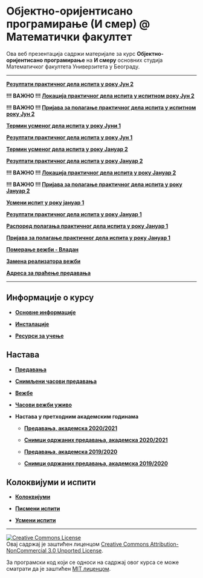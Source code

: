 # Објектно-оријентисано програмирање (И смер) @ Математички факултет

Ова веб презентација садржи материјале за курс **Објектно-оријентисано програмирање** на **И смеру** основних студија Математичког факултета Универзитета у Београду.

---
**[Резултати практичног дела испита у року Јун 2](pismeni-ispiti/info/README.md)**

**!!! ВАЖНО !!! [Локација практичног дела испита у испитном року Јун 2](pismeni-ispiti/info/README.md)**

**!!! ВАЖНО !!! [Пријава за полагање практичног дела испита у испитном року Јун 2](pismeni-ispiti/info/README.md)**

**[Термин усменог дела испита у року Јуни 1](usmeni-ispiti/info/README.md)**

**[Резултати практичног дела испита у року Јун 1](pismeni-ispiti/info/README.md)**

**[Термин усменог дела испита у року Јануар 2](pismeni-ispiti/info/README.md)**

**[Резултати практичног дела испита у року Јануар 2](pismeni-ispiti/info/README.md)**

**!!! ВАЖНО !!! [Локација практичног дела испита у року Јануар 2](pismeni-ispiti/info/README.md)**

**!!! ВАЖНО !!! [Пријава за полагање практичног дела испита у року Јануар 2](pismeni-ispiti/info/README.md)**

**[Усмени испит у року јануар 1](pismeni-ispiti/info/README.md)**

**[Резултати практичног дела испита у року Јануар 1](pismeni-ispiti/info/README.md)**

**[Распоред полагања практичног дела испита у року Јануар 1](pismeni-ispiti/info/README.md)**

**[Пријава за полагање практичног дела испита у року Јануар 1](pismeni-ispiti/info/README.md)**

**[Померање вежби - Владан](/vezbe/info/README.md)**

**[Замена реализатора вежби](/vezbe/info/README.md)**

**[Адреса за праћење предавања](/predavanja/info/README.md)**

---

## Информације о курсу

* **[Основне информације](/informacije/README-2021-22.md)**

* **[Инсталације](/INSTALACIJE-2020-21.md)**

* **[Ресурси за учење](/RESURSI-ZA-UCENJE-2020-21.md)**

## Настава

* **[Предавања](/predavanja/README-2021-22.md)**

* **[Снимљени часови предавања](/predavanja/casovi-uzivo/README-2021-22.md)**

* **[Вежбе](/vezbe/README.md)**

* **[Часови вежби уживо](/vezbe/casovi-uzivo/README.md)**

* **Настава у претходним академским годинама**

  * **[Предавања, академска 2020/2021](/predavanja/README-2020-21.md)**

  * **[Снимци одржаних предавања, академска 2020/2021](/predavanja/casovi-uzivo/README-2020-21.md)**

  * **[Предавања, академска 2019/2020](/predavanja/README-2019-20.md)**

  * **[Снимци одржаних предавања, академска 2019/2020](/predavanja/casovi-uzivo/README-2019-20.md)**

## Колоквијуми и испити

* **[Колоквијуми](/kolokvijumi/README.md)**

* **[Писмени испити](/pismeni-ispiti/README.md)**

* **[Усмени испити](/usmeni-ispiti/README.md)**

---

<a rel="license" href="http://creativecommons.org/licenses/by-nc/3.0/"><img alt="Creative Commons License" style="border-width:0" src="https://i.creativecommons.org/l/by-nc/3.0/88x31.png" /></a><br />Овај садржај је заштићен лиценцом <a rel="license" href="http://creativecommons.org/licenses/by-nc/3.0/">Creative Commons Attribution-NonCommercial 3.0 Unported License</a>.

За програмски код који се односи на садржај овог курса се може сматрати да је заштићен [MIT лиценцом](/LICENSE).
